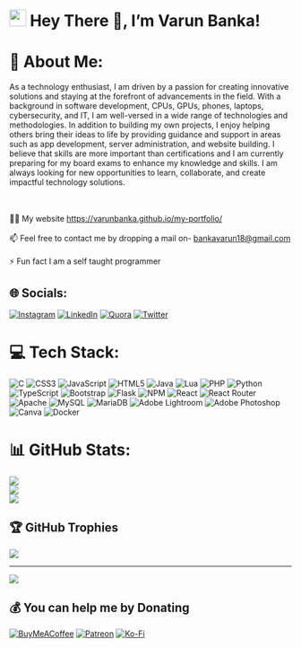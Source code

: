 

# <img src="res/Hi.gif" width="30px" height="30px"> Hey There 👋, I’m Varun Banka!


<p align="center">
 
# 💫 About Me:

As a technology enthusiast, I am driven by a passion for creating innovative solutions and staying at the forefront of advancements in the field. With a background in software development, CPUs, GPUs, phones, laptops, cybersecurity, and IT, I am well-versed in a wide range of technologies and methodologies. In addition to building my own projects, I enjoy helping others bring their ideas to life by providing guidance and support in areas such as app development, server administration, and website building. I believe that skills are more important than certifications and I am currently preparing for my board exams to enhance my knowledge and skills. I am always looking for new opportunities to learn, collaborate, and create impactful technology solutions.

<br><br>👨‍💻 My website https://varunbanka.github.io/my-portfolio/<br><br>📫 Feel free to contact me by dropping a mail on- bankavarun18@gmail.com<br><br>⚡ Fun fact I am a self taught programmer

## 🌐 Socials:

[![Instagram](https://img.shields.io/badge/Instagram-%23E4405F.svg?logo=Instagram&logoColor=white)](https://instagram.com/varunbanka18) [![LinkedIn](https://img.shields.io/badge/LinkedIn-%230077B5.svg?logo=linkedin&logoColor=white)](https://linkedin.com/in/varun-banka-94a17b246/?originalSubdomain=in) [![Quora](https://img.shields.io/badge/Quora-%23B92B27.svg?logo=Quora&logoColor=white)](https://quora.com/profile/Varun-Banka-7) [![Twitter](https://img.shields.io/badge/Twitter-%231DA1F2.svg?logo=Twitter&logoColor=white)](https://twitter.com/VarunBanka18)

# 💻 Tech Stack:

![C](https://img.shields.io/badge/c-%2300599C.svg?style=for-the-badge&logo=c&logoColor=white) ![CSS3](https://img.shields.io/badge/css3-%231572B6.svg?style=for-the-badge&logo=css3&logoColor=white) ![JavaScript](https://img.shields.io/badge/javascript-%23323330.svg?style=for-the-badge&logo=javascript&logoColor=%23F7DF1E) ![HTML5](https://img.shields.io/badge/html5-%23E34F26.svg?style=for-the-badge&logo=html5&logoColor=white) ![Java](https://img.shields.io/badge/java-%23ED8B00.svg?style=for-the-badge&logo=java&logoColor=white) ![Lua](https://img.shields.io/badge/lua-%232C2D72.svg?style=for-the-badge&logo=lua&logoColor=white) ![PHP](https://img.shields.io/badge/php-%23777BB4.svg?style=for-the-badge&logo=php&logoColor=white) ![Python](https://img.shields.io/badge/python-3670A0?style=for-the-badge&logo=python&logoColor=ffdd54) ![TypeScript](https://img.shields.io/badge/typescript-%23007ACC.svg?style=for-the-badge&logo=typescript&logoColor=white) ![Bootstrap](https://img.shields.io/badge/bootstrap-%23563D7C.svg?style=for-the-badge&logo=bootstrap&logoColor=white) ![Flask](https://img.shields.io/badge/flask-%23000.svg?style=for-the-badge&logo=flask&logoColor=white) ![NPM](https://img.shields.io/badge/NPM-%23000000.svg?style=for-the-badge&logo=npm&logoColor=white) ![React](https://img.shields.io/badge/react-%2320232a.svg?style=for-the-badge&logo=react&logoColor=%2361DAFB) ![React Router](https://img.shields.io/badge/React_Router-CA4245?style=for-the-badge&logo=react-router&logoColor=white) ![Apache](https://img.shields.io/badge/apache-%23D42029.svg?style=for-the-badge&logo=apache&logoColor=white) ![MySQL](https://img.shields.io/badge/mysql-%2300f.svg?style=for-the-badge&logo=mysql&logoColor=white) ![MariaDB](https://img.shields.io/badge/MariaDB-003545?style=for-the-badge&logo=mariadb&logoColor=white) ![Adobe Lightroom](https://img.shields.io/badge/Adobe%20Lightroom-31A8FF.svg?style=for-the-badge&logo=Adobe%20Lightroom&logoColor=white) ![Adobe Photoshop](https://img.shields.io/badge/adobephotoshop-%2331A8FF.svg?style=for-the-badge&logo=adobephotoshop&logoColor=white) ![Canva](https://img.shields.io/badge/Canva-%2300C4CC.svg?style=for-the-badge&logo=Canva&logoColor=white) ![Docker](https://img.shields.io/badge/docker-%230db7ed.svg?style=for-the-badge&logo=docker&logoColor=white)

# 📊 GitHub Stats:

![](https://github-readme-stats.vercel.app/api?username=VArunBanka&theme=radical&hide_border=false&include_all_commits=false&count_private=false)<br/>
![](https://github-readme-streak-stats.herokuapp.com/?user=VArunBanka&theme=radical&hide_border=false)<br/>
![](https://github-readme-stats.vercel.app/api/top-langs/?username=VArunBanka&theme=radical&hide_border=false&include_all_commits=false&count_private=false&layout=compact)

## 🏆 GitHub Trophies

![](https://github-profile-trophy.vercel.app/?username=varunbanka&theme=radical&no-frame=false&no-bg=false&margin-w=4)

---

[![](https://visitcount.itsvg.in/api?id=VArunBanka&icon=0&color=0)](https://visitcount.itsvg.in)

## 💰 You can help me by Donating

[![BuyMeACoffee](https://img.shields.io/badge/Buy%20Me%20a%20Coffee-ffdd00?style=for-the-badge&logo=buy-me-a-coffee&logoColor=black)](https://buymeacoffee.com/bankavarunk) [![Patreon](https://img.shields.io/badge/Patreon-F96854?style=for-the-badge&logo=patreon&logoColor=white)](https://patreon.com/VarunBanka) [![Ko-Fi](https://img.shields.io/badge/Ko--fi-F16061?style=for-the-badge&logo=ko-fi&logoColor=white)](https://ko-fi.com/varunbanka)

<!-- Proudly created with GPRM ( https://gprm.itsvg.in ) (I know that i can remove this comment but i havent......, also ive made my own changes and made the code to look a lot heck better........) -->
